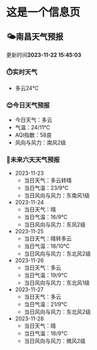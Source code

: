 # 这是一个信息页 
## 🌤️**南昌**天气预报
更新时间**2023-11-22 15:45:03**
### ⏱️实时天气
- 多云24℃
### 😊今日天气预报
- 今日天气：多云
- 气温：24/11℃
- AQI指数：58良
- 风向与风力：南风2级
### 🤩未来六天天气预报
- 2023-11-23
  - 当日天气：多云转晴
  - 当日气温：23/9℃
  - 当日风向与风力：东南风1级
- 2023-11-24
  - 当日天气：晴
  - 当日气温：16/9℃
  - 当日风向与风力：东风2级
- 2023-11-25
  - 当日天气：晴转多云
  - 当日气温：18/10℃
  - 当日风向与风力：东北风2级
- 2023-11-26
  - 当日天气：多云
  - 当日气温：19/9℃
  - 当日风向与风力：东北风1级
- 2023-11-27
  - 当日天气：多云
  - 当日气温：21/9℃
  - 当日风向与风力：东北风2级
- 2023-11-28
  - 当日天气：晴
  - 当日气温：18/9℃
  - 当日风向与风力：微风2级

